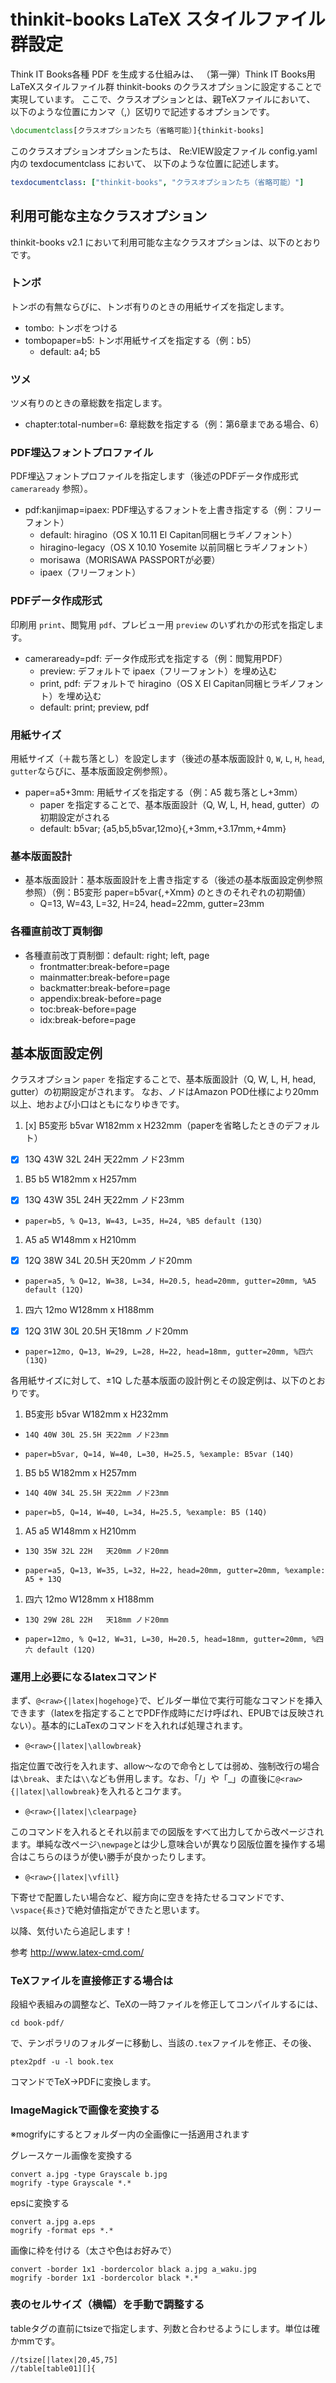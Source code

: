 thinkit-books LaTeX スタイルファイル群設定
====================

Think IT Books各種 PDF を生成する仕組みは、
（第一弾）Think IT Books用LaTeXスタイルファイル群
thinkit-books のクラスオプションに設定することで実現しています。
ここで、クラスオプションとは、親TeXファイルにおいて、
以下のような位置にカンマ（,）区切りで記述するオプションです。

```latex
\documentclass[クラスオプションたち（省略可能）]{thinkit-books]
```

このクラスオプションオプションたちは、
Re:VIEW設定ファイル config.yaml 内の texdocumentclass において、
以下のような位置に記述します。

```yaml
texdocumentclass: ["thinkit-books", "クラスオプションたち（省略可能）"]
```


利用可能な主なクラスオプション
--------------------

thinkit-books v2.1 において利用可能な主なクラスオプションは、以下のとおりです。

### トンボ

トンボの有無ならびに、トンボ有りのときの用紙サイズを指定します。

* tombo:
  トンボをつける
* tombopaper=b5: トンボ用紙サイズを指定する（例：b5）
  * default: a4; b5

### ツメ

ツメ有りのときの章総数を指定します。

* chapter:total-number=6: 章総数を指定する（例：第6章まである場合、6）

### PDF埋込フォントプロファイル

PDF埋込フォントプロファイルを指定します（後述のPDFデータ作成形式 `cameraready` 参照）。

* pdf:kanjimap=ipaex: PDF埋込するフォントを上書き指定する（例：フリーフォント）
  * default: hiragino（OS X 10.11 El Capitan同梱ヒラギノフォント）
  * hiragino-legacy（OS X 10.10 Yosemite 以前同梱ヒラギノフォント）
  * morisawa（MORISAWA PASSPORTが必要）
  * ipaex（フリーフォント）

### PDFデータ作成形式

印刷用 `print`、閲覧用 `pdf`、プレビュー用 `preview` のいずれかの形式を指定します。

* cameraready=pdf: データ作成形式を指定する（例：閲覧用PDF）
  * preview: デフォルトで ipaex（フリーフォント）を埋め込む
  * print, pdf: デフォルトで hiragino（OS X El Capitan同梱ヒラギノフォント）を埋め込む
  * default: print; preview, pdf

### 用紙サイズ

用紙サイズ（＋裁ち落とし）を設定します（後述の基本版面設計 `Q`, `W`, `L`, `H`, `head`, `gutter`ならびに、基本版面設定例参照）。

* paper=a5+3mm: 用紙サイズを指定する（例：A5 裁ち落とし+3mm）
  * paper を指定することで、基本版面設計（Q, W, L, H, head, gutter）の初期設定がされる
  * default: b5var; {a5,b5,b5var,12mo}{,+3mm,+3.17mm,+4mm}

### 基本版面設計

* 基本版面設計：基本版面設計を上書き指定する（後述の基本版面設定例参照参照）（例：B5変形 paper=b5var{,+Xmm} のときのそれぞれの初期値）
  * Q=13, W=43, L=32, H=24, head=22mm, gutter=23mm

### 各種直前改丁頁制御

* 各種直前改丁頁制御：default: right; left, page
  * frontmatter:break-before=page
  * mainmatter:break-before=page
  * backmatter:break-before=page
  * appendix:break-before=page
  * toc:break-before=page
  * idx:break-before=page

基本版面設定例
--------------------

クラスオプション `paper` を指定することで、基本版面設計（Q, W, L, H, head, gutter）の初期設定がされます。
なお、ノドはAmazon POD仕様により20mm以上、地および小口はともになりゆきです。

1. [x] B5変形 b5var W182mm x H232mm（paperを省略したときのデフォルト）
  * [x] 13Q 43W 32L 24H   天22mm ノド23mm
1. B5 b5 W182mm x H257mm
  * [x] 13Q 43W 35L 24H   天22mm ノド23mm
  * `paper=b5, % Q=13, W=43, L=35, H=24, %B5 default (13Q)`
1. A5 a5 W148mm x H210mm
  * [x] 12Q 38W 34L 20.5H 天20mm ノド20mm
  * `paper=a5, % Q=12, W=38, L=34, H=20.5, head=20mm, gutter=20mm, %A5 default (12Q)`
1. 四六 12mo W128mm x H188mm
  * [x] 12Q 31W 30L 20.5H 天18mm ノド20mm
  * `paper=12mo, Q=13, W=29, L=28, H=22, head=18mm, gutter=20mm, %四六 (13Q)`

各用紙サイズに対して、±1Q した基本版面の設計例とその設定例は、以下のとおりです。

1. B5変形 b5var W182mm x H232mm
  *     14Q 40W 30L 25.5H 天22mm ノド23mm
  * `paper=b5var, Q=14, W=40, L=30, H=25.5, %example: B5var (14Q)`
1. B5 b5 W182mm x H257mm
  *     14Q 40W 34L 25.5H 天22mm ノド23mm
  * `paper=b5, Q=14, W=40, L=34, H=25.5, %example: B5 (14Q)`
1. A5 a5 W148mm x H210mm
  *     13Q 35W 32L 22H   天20mm ノド20mm
  * `paper=a5, Q=13, W=35, L=32, H=22, head=20mm, gutter=20mm, %example: A5 + 13Q`
1. 四六 12mo W128mm x H188mm
  *     13Q 29W 28L 22H   天18mm ノド20mm
  * `paper=12mo, % Q=12, W=31, L=30, H=20.5, head=18mm, gutter=20mm, %四六 default (12Q)`

### 運用上必要になるlatexコマンド

まず、`@<raw>{|latex|hogehoge}`で、ビルダー単位で実行可能なコマンドを挿入できます（latexを指定することでPDF作成時にだけ呼ばれ、EPUBでは反映されない）。基本的にLaTexのコマンドを入れれば処理されます。

 * `@<raw>{|latex|\allowbreak}`

指定位置で改行を入れます、allow〜なので命令としては弱め、強制改行の場合は`\break`、または`\\`なども併用します。なお、「/」や「_」の直後に`@<raw>{|latex|\allowbreak}`を入れるとコケます。

 * `@<raw>{|latex|\clearpage}`

このコマンドを入れるとそれ以前までの図版をすべて出力してから改ページされます。単純な改ページ`\newpage`とは少し意味合いが異なり図版位置を操作する場合はこちらのほうが使い勝手が良かったりします。

 * `@<raw>{|latex|\vfill}`

下寄せで配置したい場合など、縦方向に空きを持たせるコマンドです、`\vspace{長さ}`で絶対値指定ができたと思います。

以降、気付いたら追記します！

参考
http://www.latex-cmd.com/

### TeXファイルを直接修正する場合は

段組や表組みの調整など、TeXの一時ファイルを修正してコンパイルするには、

`cd book-pdf/`

で、テンポラリのフォルダーに移動し、当該の`.tex`ファイルを修正、その後、

`ptex2pdf -u -l book.tex`

コマンドでTeX→PDFに変換します。

### ImageMagickで画像を変換する

※mogrifyにするとフォルダー内の全画像に一括適用されます

グレースケール画像を変換する

```
convert a.jpg -type Grayscale b.jpg
mogrify -type Grayscale *.*
```

epsに変換する

```
convert a.jpg a.eps
mogrify -format eps *.*
```

画像に枠を付ける（太さや色はお好みで）

```
convert -border 1x1 -bordercolor black a.jpg a_waku.jpg
mogrify -border 1x1 -bordercolor black *.*
```

### 表のセルサイズ（横幅）を手動で調整する

tableタグの直前にtsizeで指定します、列数と合わせるようにします。単位は確かmmです。

```
//tsize[|latex|20,45,75]
//table[table01][]{
```
